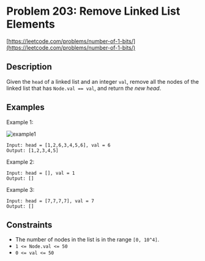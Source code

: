 # Problem 203: Remove Linked List Elements

[https://leetcode.com/problems/number-of-1-bits/](https://leetcode.com/problems/number-of-1-bits/)

## Description

Given the `head` of a linked list and an integer `val`, remove all the nodes of the linked list that has `Node.val == val`, and return *the new head*.

## Examples

Example 1:

![example1](https://assets.leetcode.com/uploads/2021/03/06/removelinked-list.jpg)
```
Input: head = [1,2,6,3,4,5,6], val = 6
Output: [1,2,3,4,5]
```

Example 2:
```
Input: head = [], val = 1
Output: []
```

Example 3:
```
Input: head = [7,7,7,7], val = 7
Output: []
```

## Constraints

- The number of nodes in the list is in the range `[0, 10^4]`.
- `1 <= Node.val <= 50`
- `0 <= val <= 50`